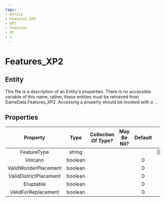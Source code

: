 ```yaml
---
tags:
- entity
- Features_XP2
- XP2
- Features
- XP
- 2
---
```

# Features_XP2
## Entity
This file is a description of an Entity's properties. There is no accessible variable of this name, rather, these entities must be retrieved from GameData.Features_XP2. Accessing a property should be invoked with a `.`.
## Properties
|	Property	|	Type	|	Collection Of Type?	|	May Be Nil?	|	Default	|	References	|	Key	|	Notes	|
|	:-:	|	:-:	|	:-:	|	:-:	|	:-:	|	:-:	|	:-:	|	-:	|
|	FeatureType	|	string	|		|		|		|	[[Feature]].FeatureType	|	✓	|	|
|	Volcano	|	boolean	|		|		|	0	|		|		|	|
|	ValidWonderPlacement	|	boolean	|		|		|	0	|		|		|	|
|	ValidDistrictPlacement	|	boolean	|		|		|	0	|		|		|	|
|	Eruptable	|	boolean	|		|		|	0	|		|		|	|
|	ValidForReplacement	|	boolean	|		|		|	0	|		|		|	|
